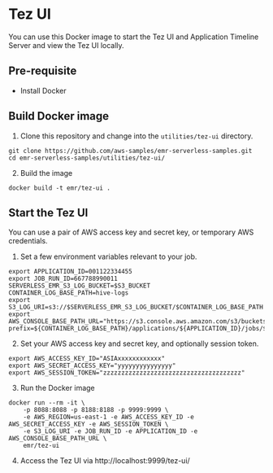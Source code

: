 # Tez UI

You can use this Docker image to start the Tez UI and Application Timeline Server and view the Tez UI locally.

## Pre-requisite

- Install Docker

## Build Docker image

1. Clone this repository and change into the `utilities/tez-ui` directory.
```shell
git clone https://github.com/aws-samples/emr-serverless-samples.git
cd emr-serverless-samples/utilities/tez-ui/
```
2. Build the image
```shell
docker build -t emr/tez-ui .
```

## Start the Tez UI

You can use a pair of AWS access key and secret key, or temporary AWS credentials.

1. Set a few environment variables relevant to your job.

```shell
export APPLICATION_ID=001122334455
export JOB_RUN_ID=667788990011
SERVERLESS_EMR_S3_LOG_BUCKET=$S3_BUCKET
CONTAINER_LOG_BASE_PATH=hive-logs
export S3_LOG_URI=s3://$SERVERLESS_EMR_S3_LOG_BUCKET/$CONTAINER_LOG_BASE_PATH
export AWS_CONSOLE_BASE_PATH_URL="https://s3.console.aws.amazon.com/s3/buckets/${SERVERLESS_EMR_S3_LOG_BUCKET}?prefix=${CONTAINER_LOG_BASE_PATH}/applications/${APPLICATION_ID}/jobs/${JOB_RUN_ID}"
```

2. Set your AWS access key and secret key, and optionally session token.

```shell
export AWS_ACCESS_KEY_ID="ASIAxxxxxxxxxxxx"
export AWS_SECRET_ACCESS_KEY="yyyyyyyyyyyyyyy"
export AWS_SESSION_TOKEN="zzzzzzzzzzzzzzzzzzzzzzzzzzzzzzzzzzzzzz"
```

3. Run the Docker image

```shell
docker run --rm -it \
    -p 8088:8088 -p 8188:8188 -p 9999:9999 \
    -e AWS_REGION=us-east-1 -e AWS_ACCESS_KEY_ID -e AWS_SECRET_ACCESS_KEY -e AWS_SESSION_TOKEN \
    -e S3_LOG_URI -e JOB_RUN_ID -e APPLICATION_ID -e AWS_CONSOLE_BASE_PATH_URL \
    emr/tez-ui
```

4. Access the Tez UI via http://localhost:9999/tez-ui/
